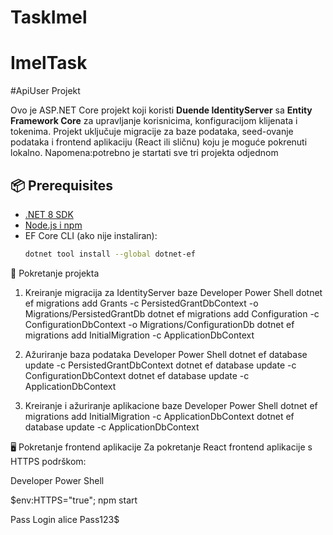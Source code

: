 # TaskImel
# ImelTask
#ApiUser Projekt

Ovo je ASP.NET Core projekt koji koristi **Duende IdentityServer** sa **Entity Framework Core** za upravljanje korisnicima, konfiguracijom klijenata i tokenima. Projekt uključuje migracije za baze podataka, seed-ovanje podataka i frontend aplikaciju (React ili sličnu) koju je moguće pokrenuti lokalno.
Napomena:potrebno je startati sve tri projekta odjednom

## 📦 Prerequisites

- [.NET 8 SDK](https://dotnet.microsoft.com/en-us/download)
- [Node.js i npm](https://nodejs.org/)
- EF Core CLI (ako nije instaliran):
  ```bash
  dotnet tool install --global dotnet-ef


🚀 Pokretanje projekta
1. Kreiranje migracija za IdentityServer baze
    Developer Power Shell
 dotnet ef migrations add Grants -c PersistedGrantDbContext -o Migrations/PersistedGrantDb
 dotnet ef migrations add Configuration -c ConfigurationDbContext -o Migrations/ConfigurationDb 
dotnet ef migrations add InitialMigration -c ApplicationDbContext

3. Ažuriranje baza podataka
Developer Power Shell
dotnet ef database update -c PersistedGrantDbContext
dotnet ef database update -c ConfigurationDbContext
dotnet ef database update -c ApplicationDbContext
4. Kreiranje i ažuriranje aplikacione baze
Developer Power Shell
dotnet ef migrations add InitialMigration -c ApplicationDbContext
dotnet ef database update -c ApplicationDbContext

🖥️ Pokretanje frontend aplikacije
Za pokretanje React frontend aplikacije s HTTPS podrškom:

Developer Power Shell

$env:HTTPS="true"; npm start

Pass Login
alice Pass123$
